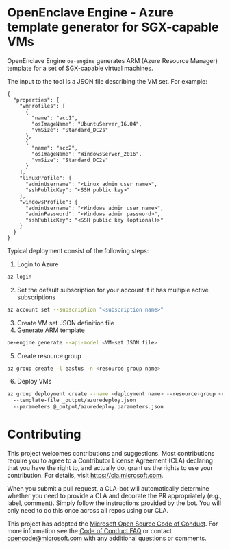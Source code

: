 
# OpenEnclave Engine - Azure template generator for SGX-capable VMs

OpenEnclave Engine `oe-engine` generates ARM (Azure Resource Manager) template for a set of SGX-capable virtual machines.

The input to the tool is a JSON file describing the VM set. For example:

```
{
  "properties": {
    "vmProfiles": [
      {
        "name": "acc1",
        "osImageName": "UbuntuServer_16.04",
        "vmSize": "Standard_DC2s"
      },
      {
        "name": "acc2",
        "osImageName": "WindowsServer_2016",
        "vmSize": "Standard_DC2s"
      }
    ],
    "linuxProfile": {
      "adminUsername": "<Linux admin user name>",
      "sshPublicKey": "<SSH public key>"
    },
    "windowsProfile": {
      "adminUsername": "<Windows admin user name>",
      "adminPassword": "<Windows admin password>",
      "sshPublicKey": "<SSH public key (optional)>"
    }
  }
}
```

Typical deployment consist of the following steps:

1. Login to Azure
```sh
az login
```
2. Set the default subscription for your account if it has multiple active subscriptions
```sh
az account set --subscription "<subscription name>"
```
3. Create VM set JSON definition file
4.  Generate ARM template
```sh
oe-engine generate --api-model <VM-set JSON file>
```
5.  Create resource group
```sh
az group create -l eastus -n <resource group name>
```
6. Deploy VMs
```sh
az group deployment create --name <deployment name> --resource-group <resource group name>
  --template-file _output/azuredeploy.json
  --parameters @_output/azuredeploy.parameters.json
```
# Contributing

This project welcomes contributions and suggestions.  Most contributions require you to agree to a
Contributor License Agreement (CLA) declaring that you have the right to, and actually do, grant us
the rights to use your contribution. For details, visit https://cla.microsoft.com.

When you submit a pull request, a CLA-bot will automatically determine whether you need to provide
a CLA and decorate the PR appropriately (e.g., label, comment). Simply follow the instructions
provided by the bot. You will only need to do this once across all repos using our CLA.

This project has adopted the [Microsoft Open Source Code of Conduct](https://opensource.microsoft.com/codeofconduct/).
For more information see the [Code of Conduct FAQ](https://opensource.microsoft.com/codeofconduct/faq/) or
contact [opencode@microsoft.com](mailto:opencode@microsoft.com) with any additional questions or comments.
